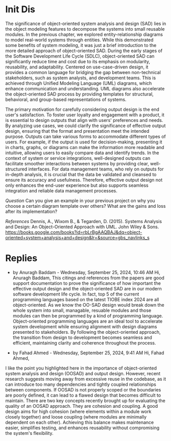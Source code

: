 # Init Dis
The significance of object-oriented system analysis and design (SAD) lies in the object modeling features to decompose the systems into small reusable modules. In the previous chapter, we explored entity-relationship diagrams to model real-world systems through entities. While this demonstrated some benefits of system modeling, it was just a brief introduction to the more detailed approach of object-oriented SAD. During the early stages of the Software Development Life Cycle (SDLC), object-oriented SAD can significantly reduce time and cost due to its emphasis on modularity, reusability, and adaptability. Centered on use-case-driven design, it provides a common language for bridging the gap between non-technical stakeholders, such as system analysts, and development teams. This is achieved through Unified Modeling Language (UML) diagrams, which enhance communication and understanding. UML diagrams also accelerate the object-oriented SAD process by providing templates for structural, behavioral, and group-based representations of systems.

The primary motivation for carefully considering output design is the end user's satisfaction. To foster user loyalty and engagement with a product, it is essential to design outputs that align with users' preferences and needs. By analyzing use cases, we could clarify the significance of effective output design, ensuring that the format and presentation meet the intended purpose. Outputs can take various forms to accommodate different types of users. For example, if the output is used for decision-making, presenting it in charts, graphs, or diagrams can make the information more readable and intuitive, allowing users to easily compare data and identify trends. In the context of system or service integrations, well-designed outputs can facilitate smoother interactions between systems by providing clear, well-structured interfaces. For data management teams, who rely on outputs for in-depth analysis, it is crucial that the data be validated and cleansed to ensure its accuracy and usefulness. Therefore, effective output design not only enhances the end-user experience but also supports seamless integration and reliable data management processes.


*Question*
Can you give an example in your previous project on why you choose a certain diagram template over others? What are the gains and loss after its implementation?

*References*
Dennis, A., Wixom B., & Tegarden, D. (2015). Systems Analysis and Design: An Object-Oriented Approach with UML. John Wiley & Sons. https://books.google.com/books?id=rbLrBgAAQBAJ&dq=object-oriented+system+analysis+and+design&lr=&source=gbs_navlinks_s

# Replies
* by Anuragh Baddam - Wednesday, September 25, 2024, 10:46 AM
Hi, Anuragh Baddam,
This citings and references from the papers are good support documentation to prove the significance of how important the effective output design and the object-oriented SAD are in our modern software development life cycle. In fact, top 5 of the current programming languages based on the latest TIOBE index 2024 are all object-oriented. As we know the OO-SAD design would break down the whole system into small, managable, resuable modules and those modules can then be programmed by a kind of programming language. Object-oriented programming languages are an ideal tool to accelerate system development while ensuring alignment with design diagrams presented to stakeholders. By following the object-oriented approach, the transition from design to development becomes seamless and efficient, maintaining clarity and coherence throughout the process.

* by Fahad Ahmed - Wednesday, September 25, 2024, 9:41 AM
Hi, Fahad Ahmed,

I like the point you highlighted here in the importance of object-oriented system analysis and design (OOSAD) and output design. However, recent research suggests moving away from excessive reuse in the codebase, as it can introduce too many dependencies and tightly coupled relationships between components. If OOSAD is not properly scoped or the boundaries are poorly defined, it can lead to a flawed design that becomes difficult to maintain. There are two key concepts recently brought up for evaluating the quality of an OOSAD approach. They are cohesion and coupling. A good design aims for high cohesion (where elements within a module work closely together) and loose coupling (where modules are minimally dependent on each other). Achieving this balance makes maintenance easier, simplifies testing, and enhances reusability without compromising the system's flexibility.

